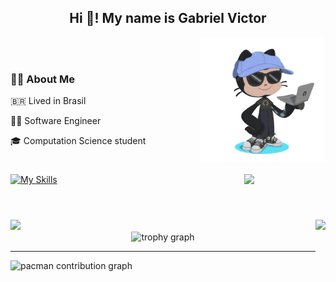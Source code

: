 <h2 align="center">Hi 👋! My name is Gabriel Victor</h2>
<img src="octocat.png" min-width="200px" max-width="400px" width="200px" align="right">
<br><br>

<h3 align="left">👩‍💻  About Me</h3>
<p> 🇧🇷 Lived in Brasil
<p>👨‍💻 Software Engineer</p>
<p>🎓 Computation Science student</p>


<h1></h1>
<img src="https://user-images.githubusercontent.com/74038190/212751818-13da6fd2-27ca-45c4-9c64-3940ccfa6fd3.gif" width="130" align="right">

[![My Skills](https://skillicons.dev/icons?i=java,spring,python,django,javascript,bootstrap,react,angular,mysql,git,linux)](https://skillicons.dev)
<h1></h1>


<div>
  <br>
  <img  height="150em" src="https://github-readme-stats.vercel.app/api?username=GabrielHidaN&show_icons=true&theme=radical&include_all_commits=true&count_private=true"/>
  <img align="right" height="150em" src="https://github-readme-stats.vercel.app/api/top-langs/?username=GabrielHidaN&layout=compact&langs_count=16&theme=radical"/>
</div>

<div align="center">
  <img src="https://github-profile-trophy.vercel.app?username=GabrielHidaN&theme=dracula&column=-1&row=1&margin-w=8&margin-h=8&no-bg=false&no-frame=false&order=4" height="100" alt="trophy graph"  />
</div>

<hr>

<picture>
  <source media="(prefers-color-scheme: dark)" srcset="https://raw.githubusercontent.com/GabrielHidaN/GabrielHidaN/output/pacman-contribution-graph-dark.svg">
  <source media="(prefers-color-scheme: light)" srcset="https://raw.githubusercontent.com/GabrielHidaN/GabrielHidaN/output/pacman-contribution-graph.svg">
  <img alt="pacman contribution graph" src="https://raw.githubusercontent.com/GabrielHidaN/GabrielHidaN/output/pacman-contribution-graph.svg">
</picture>
<br><br>




